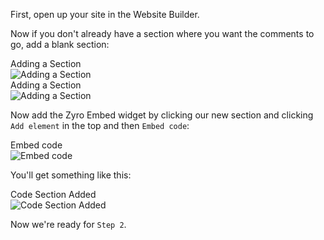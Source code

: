 First, open up your site in the Website Builder.

Now if you don't already have a section where you want the comments to go, add a blank section:

<div class="screenshot white-bg">
    <div class="title">Adding a Section</div>
    <img class="screenshot-image" src="/images/installation-guides/hostiner-step-1-add-section.png" alt="Adding a Section" />
</div>
<div class="screenshot white-bg">
    <div class="title">Adding a Section</div>
    <img class="screenshot-image" src="/images/installation-guides/hostiner-step-1-add-section-2.png" alt="Adding a Section" />
</div>

Now add the Zyro Embed widget by clicking our new section and clicking `Add element` in the top and then `Embed code`:

<div class="screenshot white-bg">
    <div class="title">Embed code</div>
    <img class="screenshot-image" src="/images/installation-guides/hostiner-step-1-add-section-3.png" alt="Embed code" />
</div>

You'll get something like this:

<div class="screenshot white-bg">
    <div class="title">Code Section Added</div>
    <img class="screenshot-image" src="/images/installation-guides/hostiner-step-1-add-section-4.png" alt="Code Section Added" />
</div>

Now we're ready for `Step 2`.
